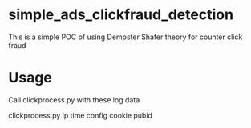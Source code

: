 # simple_ads_clickfraud_detection
This is a simple POC of using Dempster Shafer theory for counter click fraud

# Usage

Call clickprocess.py with these log data


clickprocess.py ip time config cookie pubid 

